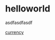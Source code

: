 # helloworld

asdfasdfasdf

<a href="https://www.playerauctions.com/path-of-exile-items/currency/" rel="">currency</a>

